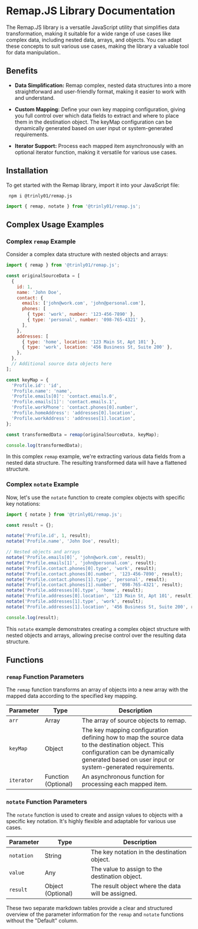 # Remap.JS Library Documentation

The Remap.JS library is a versatile JavaScript utility that simplifies data transformation, making it suitable for a wide range of use cases like complex data, including nested data, arrays, and objects. You can adapt these concepts to suit various use cases, making the library a valuable tool for data manipulation..

## Benefits

- **Data Simplification:** Remap complex, nested data structures into a more straightforward and user-friendly format, making it easier to work with and understand.

- **Custom Mapping:** Define your own key mapping configuration, giving you full control over which data fields to extract and where to place them in the destination object. The keyMap configuration can be dynamically generated based on user input or system-generated requirements.

- **Iterator Support:** Process each mapped item asynchronously with an optional iterator function, making it versatile for various use cases.

## Installation

To get started with the Remap library, import it into your JavaScript file:

```terminal
 npm i @trinly01/remap.js
```

```javascript
import { remap, notate } from '@trinly01/remap.js';
```
## Complex Usage Examples

### Complex `remap` Example

Consider a complex data structure with nested objects and arrays:

```javascript
import { remap } from '@trinly01/remap.js';

const originalSourceData = [
  {
    id: 1,
    name: 'John Doe',
    contact: {
      emails: ['john@work.com', 'john@personal.com'],
      phones: [
        { type: 'work', number: '123-456-7890' },
        { type: 'personal', number: '098-765-4321' },
      ],
    },
    addresses: [
      { type: 'home', location: '123 Main St, Apt 101' },
      { type: 'work', location: '456 Business St, Suite 200' },
    },
  },
  // Additional source data objects here
];

const keyMap = {
  'Profile.id': 'id',
  'Profile.name': 'name',
  'Profile.emails[0]': 'contact.emails.0',
  'Profile.emails[1]': 'contact.emails.1',
  'Profile.workPhone': 'contact.phones[0].number',
  'Profile.homeAddress': 'addresses[0].location',
  'Profile.workAddress': 'addresses[1].location',
};

const transformedData = remap(originalSourceData, keyMap);

console.log(transformedData);
```

In this complex `remap` example, we're extracting various data fields from a nested data structure. The resulting transformed data will have a flattened structure.

### Complex `notate` Example

Now, let's use the `notate` function to create complex objects with specific key notations:

```javascript
import { notate } from '@trinly01/remap.js';

const result = {};

notate('Profile.id', 1, result);
notate('Profile.name', 'John Doe', result);

// Nested objects and arrays
notate('Profile.emails[0]', 'john@work.com', result);
notate('Profile.emails[1]', 'john@personal.com', result);
notate('Profile.contact.phones[0].type', 'work', result);
notate('Profile.contact.phones[0].number', '123-456-7890', result);
notate('Profile.contact.phones[1].type', 'personal', result);
notate('Profile.contact.phones[1].number', '098-765-4321', result);
notate('Profile.addresses[0].type', 'home', result);
notate('Profile.addresses[0].location', '123 Main St, Apt 101', result);
notate('Profile.addresses[1].type', 'work', result);
notate('Profile.addresses[1].location', '456 Business St, Suite 200', result);

console.log(result);
```

This `notate` example demonstrates creating a complex object structure with nested objects and arrays, allowing precise control over the resulting data structure.

## Functions

### `remap` Function Parameters

The `remap` function transforms an array of objects into a new array with the mapped data according to the specified key mapping.

| Parameter    | Type | Description                                                                         |
|--------------|------|-------------------------------------------------------------------------------------|
| `arr`        | Array | The array of source objects to remap.                                             |
| `keyMap`     | Object | The key mapping configuration defining how to map the source data to the destination object. This configuration can be dynamically generated based on user input or system-generated requirements. |
| `iterator`   | Function (Optional) | An asynchronous function for processing each mapped item.                           |

### `notate` Function Parameters

The `notate` function is used to create and assign values to objects with a specific key notation. It's highly flexible and adaptable for various use cases.

| Parameter    | Type | Description                                                                         |
|--------------|------|-------------------------------------------------------------------------------------|
| `notation`   | String | The key notation in the destination object.                                         |
| `value`      | Any | The value to assign to the destination object.                                      |
| `result`     | Object (Optional) | The result object where the data will be assigned.                                  |

These two separate markdown tables provide a clear and structured overview of the parameter information for the `remap` and `notate` functions without the "Default" column.

